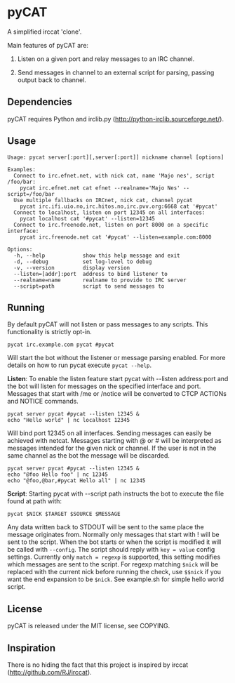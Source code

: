 pyCAT
=====

A simplified irccat 'clone'.

Main features of pyCAT are:

1) Listen on a given port and relay messages to an IRC channel.

2) Send messages in channel to an external script for parsing, passing output
   back to channel.

Dependencies
------------

pyCAT requires Python and irclib.py (http://python-irclib.sourceforge.net/).

Usage
-----

    Usage: pycat server[:port][,server[:port]] nickname channel [options]
    
    Examples:
      Connect to irc.efnet.net, with nick cat, name 'Majo nes', script /foo/bar:
        pycat irc.efnet.net cat efnet --realname='Majo Nes' --script=/foo/bar
      Use multiple fallbacks on IRCnet, nick cat, channel pycat
        pycat irc.ifi.uio.no,irc.hitos.no,irc.pvv.org:6668 cat '#pycat'
      Connect to localhost, listen on port 12345 on all interfaces:
        pycat localhost cat '#pycat' --listen=12345
      Connect to irc.freenode.net, listen on port 8000 on a specific interface:
        pycat irc.freenode.net cat '#pycat' --listen=example.com:8000

    Options:
      -h, --help            show this help message and exit
      -d, --debug           set log-level to debug
      -v, --version         display version
      --listen=[addr]:port  address to bind listener to
      --realname=name       realname to provide to IRC server
      --script=path         script to send messages to

Running
-------

By default pyCAT will not listen or pass messages to any scripts. This
functionality is strictly opt-in.

    pycat irc.example.com pycat #pycat

Will start the bot without the listener or message parsing enabled. For
more details on how to run pycat execute `pycat --help`.

**Listen**:
To enable the listen feature start pycat with --listen address:port and
the bot will listen for messages on the specified interface and port.
Messages that start with /me or /notice will be converted to CTCP ACTIONs
and NOTICE commands.

    pycat server pycat #pycat --listen 12345 &
    echo "Hello world" | nc localhost 12345

Will bind port 12345 on all interfaces. Sending messages can easily be achieved
with netcat. Messages starting with @ or # will be interpreted as messages
intended for the given nick or channel. If the user is not in the same channel
as the bot the message will be discarded.

    pycat server pycat #pycat --listen 12345 &
    echo "@foo Hello foo" | nc 12345
    echo "@foo,@bar,#pycat Hello all" | nc 12345

**Script**:
Starting pycat with --script path instructs the bot to execute the file found at
path with:

    pycat $NICK $TARGET $SOURCE $MESSAGE

Any data written back to STDOUT will be sent to the same place the message
originates from. Normally only messages that start with ! will be sent to the
script. When the bot starts or when the script is modified it will be called
with `--config`. The script should reply with `key = value` config settings.
Currently only `match = regexp` is supported, this setting modifies which
messages are sent to the script. For regexp matching `$nick` will be replaced
with the current nick before running the check, use `$$nick` if you want the
end expansion to be `$nick`. See example.sh for simple hello world script.

License
-------

pyCAT is released under the MIT license, see COPYING.

Inspiration
-----------

There is no hiding the fact that this project is inspired by irccat
(http://github.com/RJ/irccat).
